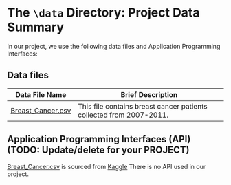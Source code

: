 # The `\data` Directory: Project Data Summary

In our project, we use the following data files and Application Programming Interfaces:

## Data files

| Data File Name                                                                                  | Brief Description                                                   |
|----------------------------------|--------------------------------------|
| [Breast_Cancer.csv](.//Users/gjc/Documents/info201/assignments/project-group-5-section-ab/data) | This file contains breast cancer patients collected from 2007-2011. |

## Application Programming Interfaces (API) (TODO: Update/delete for your PROJECT)

[Breast_Cancer.csv](.//Users/gjc/Documents/info201/assignments/project-group-5-section-ab/data) is sourced from [Kaggle](./<https://www.kaggle.com/datasets/nancyalaswad90/breast-cancer-dataset>) There is no API used in our project.

